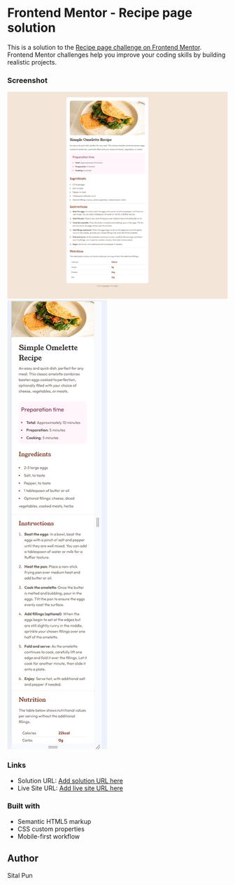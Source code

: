 # Frontend Mentor - Recipe page solution

This is a solution to the [Recipe page challenge on Frontend Mentor](https://www.frontendmentor.io/challenges/recipe-page-KiTsR8QQKm). Frontend Mentor challenges help you improve your coding skills by building realistic projects. 

### Screenshot

![](./preview1.png)
![](./preview2.png)

### Links

- Solution URL: [Add solution URL here](https://github.com/spun21m/Recipe-Page)
- Live Site URL: [Add live site URL here](https://spun21m.github.io/Recipe-Page/)

### Built with

- Semantic HTML5 markup
- CSS custom properties
- Mobile-first workflow

## Author

Sital Pun
